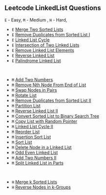 ## Leetcode LinkedList Questions

`E` - Easy, `M` - Medium , `H` - Hard,

* `E` [Merge Two Sorted Lists](lc_21_merge_two_sorted_lists/merge_two_sorted_lists.py)
* `E` [Remove Duplicates from Sorted List I](lc_83_remove_duplicates_from_sorted_list/remove_duplicates_from_sorted_list.py)
* `E` [Linked List Cycle](lc_141_linkedlist_cycle/linkedlist_cycle.py)
* `E` [Intersection of Two Linked Lists](lc_160_intersection_of_two_linkedlists/intersection_of_two_linkedlists.py)
* `E` [Remove Linked List Elements](lc_203_remove_linkedlist_elements/remove_linkedlist_elements.py)
* `E` [Reverse Linked List](lc_206_reverse_linkedlist/reverse_linkedlist.py)
* `E` [Palindrome Linked List](lc_234_palindrome_linkedlist/palindrome_linkedlist.py)


<br>

* `M` [Add Two Numbers](lc_2_add_two_numbers/add_two_numbers.py)
* `M` [Remove Nth Node From End of List](lc_19_remove_nth_node_from_list/remove_nth_node_from_list.py)
* `M` [Swap Nodes in Pairs](lc_24_swap_nodes_in_pairs/swap_nodes_in_pairs.py)
* `M` [Rotate List](lc_61_rotate_list/rotate_list.py)
* `M` [Remove Duplicates from Sorted List II](lc_82_remove_duplicates_from_sorted_list_II/remove_duplicates_from_sorted_list_II.py)
* `M` [Partition List](lc_86_partition_list/partition_list.py)
* `M` [Reverse Linked List II](lc_92_reverse_linkedlist_II/reverse_linkedlist_II.py)
* `M` [Convert Sorted List to Binary Search Tree](lc_109_convert_sorted_list_binary_tree/convert_sorted_list_binary_tree.py)
* `M` [Copy List with Random Pointer](lc_138_copy_list_with_random_pointer/copy_list_with_random_pointer.py)
* `M` [Linked List Cycle II](lc_142_linkedlist_cycle_II/linkedlist_cycle.py)
* `M` [Reorder List](lc_143_reorder_list/reorder_list.py)
* `M` [Insertion Sort List](lc_147_insertion_sort/insertion_sort.py)
* `M` [Sort List](lc_148_sort_list/sort_list.py)
* `M` [Delete Node in a Linked List](lc_237_delete_node_in_linkedlist/delete_node_in_linkedlist.py)
* `M` [Odd Even Linked List](lc_328_odd_even_linkedlist/odd_even_linkedlist.py)
* `M` [Add Two Numbers II](lc_445_add_two_numbers_II/add_two_numbers.py)
* `M` [Split Linked List in Parts](lc_725_split_linkedlist_in_parts/split_linkedlist_in_parts.py)

<br>

* `H` [Merge k Sorted Lists](lc_23_merge_k_sorted_lists/merge_k_sorted_lists.py)
* `H` [Reverse Nodes in k-Groups](lc_25_reverse_nodes_in_k_groups/reverse_nodes_in_k_groups.py)




